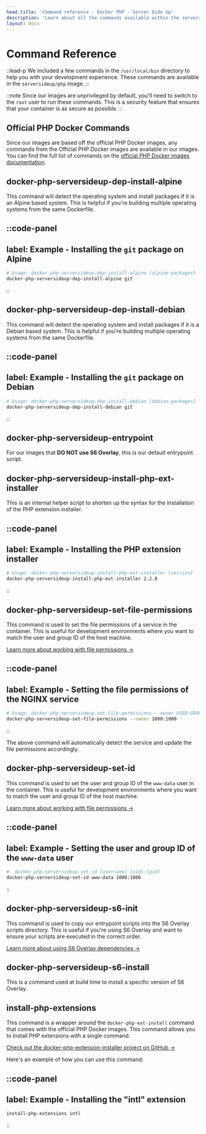 ```yaml
---
head.title: 'Command reference - Docker PHP - Server Side Up'
description: 'Learn about all the commands available within the serversideup/php image to improve your developer experience.'
layout: docs
---
```


# Command Reference
::lead-p
We included a few commands in the `/usr/local/bin` directory to help you with your development experience. These commands are available in the `serversideup/php` image.
::

::note
Since our images are unprivileged by default, you'll need to switch to the `root` user to run these commands. This is a security feature that ensures that your container is as secure as possible.
::

## Official PHP Docker Commands
Since our images are based off the official PHP Docker images, any commands from the Official PHP Docker images are available in our images. You can find the full list of commands on the [official PHP Docker images documentation](https://hub.docker.com/_/php).

## docker-php-serversideup-dep-install-alpine
This command will detect the operating system and install packages if it is an Alpine based system. This is helpful if you're building multiple operating systems from the same Dockerfile.

::code-panel
---
label: Example - Installing the `git` package on Alpine
---
```bash
# Usage: docker-php-serversideup-dep-install-alpine [alpine-packages]
docker-php-serversideup-dep-install-alpine git
```
::

## docker-php-serversideup-dep-install-debian
This command will detect the operating system and install packages if it is a Debian based system. This is helpful if you're building multiple operating systems from the same Dockerfile.

::code-panel
---
label: Example - Installing the `git` package on Debian
---
```bash
# Usage: docker-php-serversideup-dep-install-debian [debian-packages]
docker-php-serversideup-dep-install-debian git
```
::

## docker-php-serversideup-entrypoint
For our images that **DO NOT use S6 Overlay**, this is our default entrypoint script.

## docker-php-serversideup-install-php-ext-installer
This is an internal helper script to shorten up the syntax for the installation of the PHP extension installer.

::code-panel
---
label: Example - Installing the PHP extension installer
---
```bash
# Usage: docker-php-serversideup-install-php-ext-installer [version]
docker-php-serversideup-install-php-ext-installer 2.2.0
```
::

## docker-php-serversideup-set-file-permissions
This command is used to set the file permissions of a service in the container. This is useful for development environments where you want to match the user and group ID of the host machine.

[Learn more about working with file permissions →](/docs/guide/understanding-file-permissions)

::code-panel
---
label: Example - Setting the file permissions of the NGINX service
---
```bash
# Usage: docker-php-serversideup-set-file-permissions --owner USER:GROUP
docker-php-serversideup-set-file-permissions --owner 1000:1000
```
::

The above command will automatically detect the service and update the file permissions accordingly.

## docker-php-serversideup-set-id
This command is used to set the user and group ID of the `www-data` user in the container. This is useful for development environments where you want to match the user and group ID of the host machine.

[Learn more about working with file permissions →](/docs/guide/understanding-file-permissions)

::code-panel
---
label: Example - Setting the user and group ID of the `www-data` user
---
```bash
#  docker-php-serversideup-set-id [username] [uid]:[gid]
docker-php-serversideup-set-id www-data 1000:1000
```
::

## docker-php-serversideup-s6-init
This command is used to copy our entrypoint scripts into the S6 Overlay scripts directory. This is useful if you're using S6 Overlay and want to ensure your scripts are executed in the correct order.

[Learn more about using S6 Overlay dependencies →](/docs/customizing-the-image/adding-your-own-start-up-scripts#advanced-scenarios-s6-overlay-dependencies)

## docker-php-serversideup-s6-install
This is a command used at build time to install a specific version of S6 Overlay.

## install-php-extensions
This command is a wrapper around the `docker-php-ext-install` command that comes with the official PHP Docker images. This command allows you to install PHP extensions with a single command. 

[Check out the docker-php-extension-installer project on GitHub →](https://github.com/mlocati/docker-php-extension-installer)

Here's an example of how you can use this command:

::code-panel
---
label: Example - Installing the "intl" extension
---
```bash
install-php-extensions intl
```
::